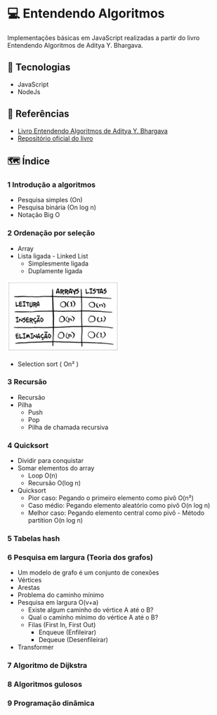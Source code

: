 # 💻 Entendendo Algoritmos

Implementações básicas em JavaScript realizadas a partir do livro Entendendo Algoritmos de Aditya Y. Bhargava.

## 🚀 Tecnologias

- JavaScript
- NodeJs

## 📖 Referências

- [Livro Entendendo Algoritmos de Aditya Y. Bhargava](https://amzn.to/4hXXllM)
- [Repositório oficial do livro](https://github.com/egonschiele/grokking_algorithms?tab=readme-ov-file)

## 🗺 Índice

### 1 Introdução a algoritmos

- Pesquisa simples (On)
- Pesquisa binária (On log n)
- Notação Big O

### 2 Ordenação por seleção

- Array
- Lista ligada - Linked List
  - Simplesmente ligada
  - Duplamente ligada

![arrayXlinkedlist](./images/arrayXlinkedlist.png)

- Selection sort ( On² )

### 3 Recursão

- Recursão
- Pilha
  - Push
  - Pop
  - Pilha de chamada recursiva

### 4 Quicksort

- Dividir para conquistar
- Somar elementos do array
  - Loop O(n)
  - Recursão O(log n)
- Quicksort
  - Pior caso: Pegando o primeiro elemento como pivô O(n²)
  - Caso médio: Pegando elemento aleatório como pivô O(n log n)
  - Melhor caso: Pegando elemento central como pivô - Método partition O(n log n)

### 5 Tabelas hash

### 6 Pesquisa em largura (Teoria dos grafos)

- Um modelo de grafo é um conjunto de conexões
- Vértices
- Arestas
- Problema do caminho mínimo
- Pesquisa em largura O(v+a)
  - Existe algum caminho do vértice A até o B?
  - Qual o caminho mínimo do vértice A até o B?
  - Filas (First In, First Out)
    - Enqueue (Enfileirar) 
    - Dequeue (Desenfileirar)
- Transformer

### 7 Algoritmo de Dijkstra

### 8 Algoritmos gulosos

### 9 Programação dinâmica
